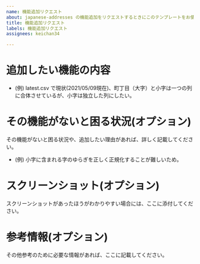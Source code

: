 ```yaml
---
name: 機能追加リクエスト
about: japanese-addresses の機能追加をリクエストするときにこのテンプレートをお使いください。
title: 機能追加リクエスト
labels: 機能追加リクエスト
assignees: keichan34

---
```


# 追加したい機能の内容

- (例) latest.csv で現状(2021/05/09現在)、町丁目（大字）と小字は一つの列に合体させているが、小字は独立した列にしたい。

# その機能がないと困る状況(オプション)

その機能がないと困る状況や、追加したい理由があれば、詳しく記載してください。

- (例) 小字に含まれる字のゆらぎを正しく正規化することが難しいため。

# スクリーンショット(オプション)

スクリーンショットがあったほうがわかりやすい場合には、ここに添付してください。

# 参考情報(オプション)

その他参考のために必要な情報があれば、ここに記載してください。
